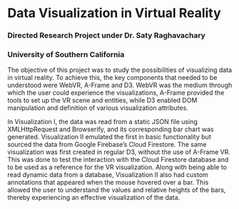 # Data Visualization in Virtual Reality

### Directed Research Project under Dr. Saty Raghavachary 
### University of Southern California



The objective of this project was to study the possibilities of visualizing data in virtual reality. To achieve this, the key components that needed to be understood were WebVR, A-Frame and D3. WebVR was the medium through which the user could experience the visualizations, A-Frame provided the tools to set up the VR scene and entities, while D3 enabled DOM manipulation and definition of various visualization attributes.

In Visualization I, the data was read from a static JSON file using XMLHttpRequest and Browserify, and its corresponding bar chart was generated. Visualization II emulated the first in basic functionality but sourced the data from Google Firebase’s Cloud Firestore. The same visualization was first created in regular D3, without the use of A-Frame VR. This was done to test the interaction with the Cloud Firestore database and to be used as a reference for the VR visualization. Along with being able to read dynamic data from a database, Visualization II also had custom annotations that appeared when the mouse hovered over a bar. This allowed the user to understand the values and relative heights of the bars, thereby experiencing an effective visualization of the data.
